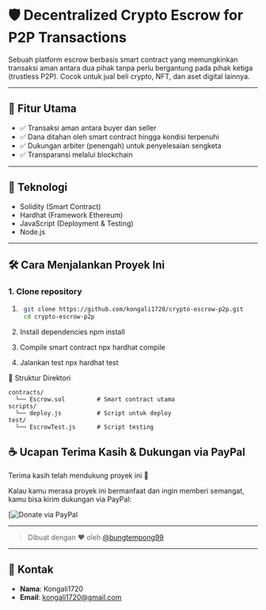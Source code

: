 # 🛡️ Decentralized Crypto Escrow for P2P Transactions

Sebuah platform escrow berbasis smart contract yang memungkinkan transaksi aman antara dua pihak tanpa perlu bergantung pada pihak ketiga (trustless P2P). Cocok untuk jual beli crypto, NFT, dan aset digital lainnya.

---

## 🚀 Fitur Utama

- ✅ Transaksi aman antara buyer dan seller
- ✅ Dana ditahan oleh smart contract hingga kondisi terpenuhi
- ✅ Dukungan arbiter (penengah) untuk penyelesaian sengketa
- ✅ Transparansi melalui blockchain

---

## 🧱 Teknologi

- Solidity (Smart Contract)
- Hardhat (Framework Ethereum)
- JavaScript (Deployment & Testing)
- Node.js

---

## 🛠️ Cara Menjalankan Proyek Ini

### 1. Clone repository

1. ```bash
	git clone https://github.com/kongali1720/crypto-escrow-p2p.git
	cd crypto-escrow-p2p

2. Install dependencies
	npm install

3. Compile smart contract
	npx hardhat compile

4. Jalankan test
	npx hardhat test

📂 Struktur Direktori

	contracts/
	  └── Escrow.sol         # Smart contract utama
	scripts/
  	  └── deploy.js          # Script untuk deploy
	test/
	  └── EscrowTest.js      # Script testing

## ☕ Ucapan Terima Kasih & Dukungan via PayPal

Terima kasih telah mendukung proyek ini 🙏

Kalau kamu merasa proyek ini bermanfaat dan ingin memberi semangat, kamu bisa kirim dukungan via PayPal:

[![Donate via PayPal](https://www.paypal.com/paypalme/bungtempong99)

---

> Dibuat dengan ❤️ oleh [@bungtempong99](https://github.com/bungtempong99)

---

## 📩 Kontak

- **Nama**: Kongali1720
- **Email**: [kongali1720@gmail.com](mailto:kongali1720@gmail.com)
